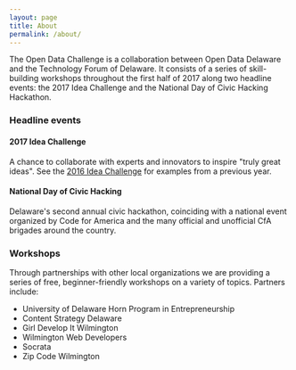 ```yaml
---
layout: page
title: About
permalink: /about/
---
```


The Open Data Challenge is a collaboration between Open Data Delaware and the Technology Forum of Delaware.
It consists of a series of skill-building workshops throughout the first half of 2017 along two headline events: the 2017 Idea Challenge and the National Day of Civic Hacking Hackathon.

### Headline events

#### 2017 Idea Challenge

A chance to collaborate with experts and innovators to inspire "truly great ideas". See the [2016 Idea Challenge](http://www.techforumde.org/event-2112803) for examples from a previous year.

#### National Day of Civic Hacking

Delaware's second annual civic hackathon, coinciding with a national event organized by Code for America and the many official and unofficial CfA brigades around the country.

### Workshops

Through partnerships with other local organizations we are providing a series of free, beginner-friendly workshops on a variety of topics. Partners include:

- University of Delaware Horn Program in Entrepreneurship
- Content Strategy Delaware
- Girl Develop It Wilmington
- Wilmington Web Developers
- Socrata
- Zip Code Wilmington

